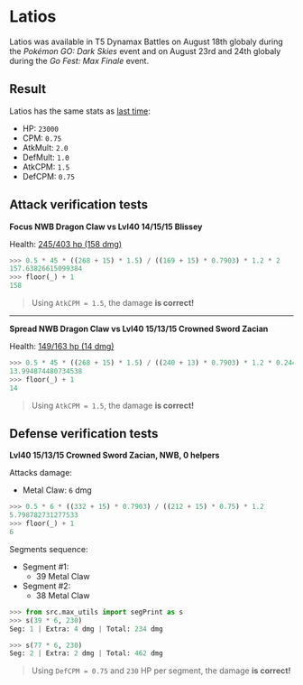 # Latios

Latios was available in T5 Dynamax Battles on August 18th globaly during the *Pokémon GO: Dark Skies* event and on August 23rd and 24th globaly during the *Go Fest: Max Finale* event.

## Result

Latios has the same stats as [last time](./20250726_latios.md):

- HP: `23000`
- CPM: `0.75`
- AtkMult: `2.0`
- DefMult: `1.0`
- AtkCPM: `1.5`
- DefCPM: `0.75`

## Attack verification tests

**Focus NWB Dragon Claw vs Lvl40 14/15/15 Blissey**

Health: [245/403 hp (158 dmg)](../../res/latios_01.png)

```python
>>> 0.5 * 45 * ((268 + 15) * 1.5) / ((169 + 15) * 0.7903) * 1.2 * 2
157.63826615099384
>>> floor(_) + 1
158
```

> Using `AtkCPM = 1.5`, the damage **is correct!**

---

**Spread NWB Dragon Claw vs Lvl40 15/13/15 Crowned Sword Zacian**

Health: [149/163 hp (14 dmg)](../../res/latios_02.png)

```python
>>> 0.5 * 45 * ((268 + 15) * 1.5) / ((240 + 13) * 0.7903) * 1.2 * 0.244140625
13.994874480734538
>>> floor(_) + 1
14
```

> Using `AtkCPM = 1.5`, the damage **is correct!**

## Defense verification tests

**Lvl40 15/13/15 Crowned Sword Zacian, NWB, 0 helpers**

Attacks damage:
- Metal Claw: `6` dmg

```python
>>> 0.5 * 6 * ((332 + 15) * 0.7903) / ((212 + 15) * 0.75) * 1.2
5.798782731277533
>>> floor(_) + 1
6
```

Segments sequence:
- Segment #1:
  - 39 Metal Claw
- Segment #2:
  - 38 Metal Claw

```python
>>> from src.max_utils import segPrint as s
>>> s(39 * 6, 230)
Seg: 1 | Extra: 4 dmg | Total: 234 dmg

>>> s(77 * 6, 230)
Seg: 2 | Extra: 2 dmg | Total: 462 dmg
```

> Using `DefCPM = 0.75` and `230` HP per segment, the damage **is correct!**
